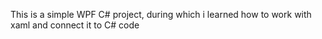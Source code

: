 This is a simple WPF C# project, during which i learned how to work with xaml and connect it to C# code
